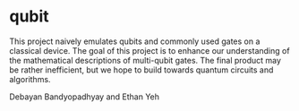 # qubit

This project naively emulates qubits and commonly used gates on a classical device.
The goal of this project is to enhance our understanding of the mathematical descriptions of multi-qubit gates.
The final product may be rather inefficient, but we hope to build towards quantum circuits and algorithms. 

Debayan Bandyopadhyay and Ethan Yeh

